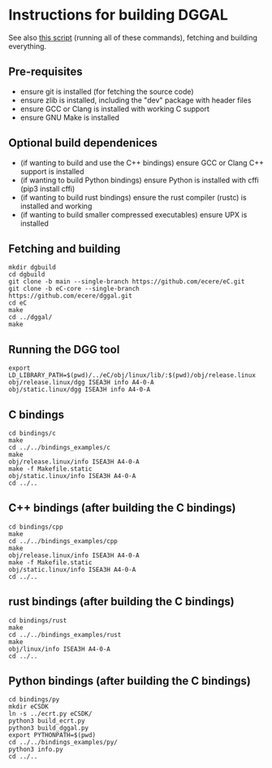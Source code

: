 # Instructions for building DGGAL

See also [this script](fetchAndBuild.sh) (running all of these commands), fetching and building everything.

## Pre-requisites

- ensure git is installed (for fetching the source code)
- ensure zlib is installed, including the "dev" package with header files
- ensure GCC or Clang is installed with working C support
- ensure GNU Make is installed

## Optional build dependenices

- (if wanting to build and use the C++ bindings)         ensure GCC or Clang C++ support is installed
- (if wanting to build Python bindings)                  ensure Python is installed with cffi (pip3 install cffi)
- (if wanting to build rust bindings)                    ensure the rust compiler (rustc) is installed and working
- (if wanting to build smaller compressed executables)   ensure UPX is installed

## Fetching and building

```
mkdir dgbuild
cd dgbuild
git clone -b main --single-branch https://github.com/ecere/eC.git
git clone -b eC-core --single-branch https://github.com/ecere/dggal.git
cd eC
make
cd ../dggal/
make
```

## Running the DGG tool

```
export LD_LIBRARY_PATH=$(pwd)/../eC/obj/linux/lib/:$(pwd)/obj/release.linux
obj/release.linux/dgg ISEA3H info A4-0-A
obj/static.linux/dgg ISEA3H info A4-0-A
```

## C bindings

```
cd bindings/c
make
cd ../../bindings_examples/c
make
obj/release.linux/info ISEA3H A4-0-A
make -f Makefile.static
obj/static.linux/info ISEA3H A4-0-A
cd ../..
```

## C++ bindings (after building the C bindings)

```
cd bindings/cpp
make
cd ../../bindings_examples/cpp
make
obj/release.linux/info ISEA3H A4-0-A
make -f Makefile.static
obj/static.linux/info ISEA3H A4-0-A
cd ../..
```

## rust bindings (after building the C bindings)

```
cd bindings/rust
make
cd ../../bindings_examples/rust
make
obj/linux/info ISEA3H A4-0-A
cd ../..
```

## Python bindings (after building the C bindings)

```
cd bindings/py
mkdir eCSDK
ln -s ../ecrt.py eCSDK/
python3 build_ecrt.py
python3 build_dggal.py
export PYTHONPATH=$(pwd)
cd ../../bindings_examples/py/
python3 info.py
cd ../..
```

